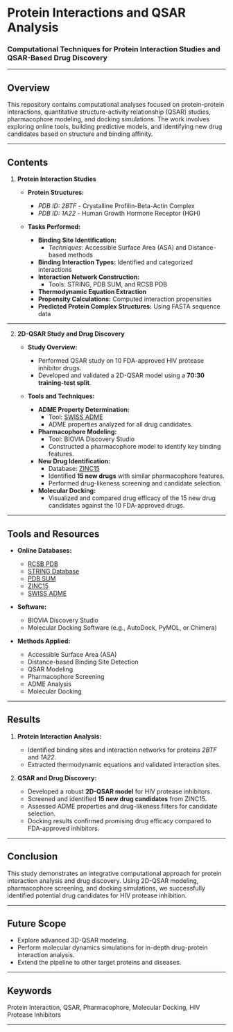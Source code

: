 # Protein Interactions and QSAR Analysis  
### Computational Techniques for Protein Interaction Studies and QSAR-Based Drug Discovery  

---

## **Overview**  
This repository contains computational analyses focused on protein-protein interactions, quantitative structure-activity relationship (QSAR) studies, pharmacophore modeling, and docking simulations. The work involves exploring online tools, building predictive models, and identifying new drug candidates based on structure and binding affinity.  

---

## **Contents**  

1. **Protein Interaction Studies**  
   - **Protein Structures:**  
      - *PDB ID: 2BTF* - Crystalline Profilin-Beta-Actin Complex  
      - *PDB ID: 1A22* - Human Growth Hormone Receptor (HGH)  

   - **Tasks Performed:**  
     - **Binding Site Identification:**  
       - *Techniques:* Accessible Surface Area (ASA) and Distance-based methods  
     - **Binding Interaction Types:** Identified and categorized interactions  
     - **Interaction Network Construction:**  
       - Tools: STRING, PDB SUM, and RCSB PDB  
     - **Thermodynamic Equation Extraction**  
     - **Propensity Calculations:** Computed interaction propensities  
     - **Predicted Protein Complex Structures:** Using FASTA sequence data  

---

2. **2D-QSAR Study and Drug Discovery**  
   - **Study Overview:**  
     - Performed QSAR study on 10 FDA-approved HIV protease inhibitor drugs.  
     - Developed and validated a 2D-QSAR model using a **70:30 training-test split**.  

   - **Tools and Techniques:**  
     - **ADME Property Determination:**  
       - Tool: [SWISS ADME](https://www.swissadme.ch/)  
       - ADME properties analyzed for all drug candidates.  
     - **Pharmacophore Modeling:**  
       - Tool: BIOVIA Discovery Studio  
       - Constructed a pharmacophore model to identify key binding features.  
     - **New Drug Identification:**  
       - Database: [ZINC15](https://zinc15.docking.org/)  
       - Identified **15 new drugs** with similar pharmacophore features.  
       - Performed drug-likeness screening and candidate selection.  
     - **Molecular Docking:**  
       - Visualized and compared drug efficacy of the 15 new drug candidates against the 10 FDA-approved drugs.  

---

## **Tools and Resources**  
- **Online Databases:**  
   - [RCSB PDB](https://www.rcsb.org/)  
   - [STRING Database](https://string-db.org/)  
   - [PDB SUM](https://www.ebi.ac.uk/pdbsum/)  
   - [ZINC15](https://zinc15.docking.org/)  
   - [SWISS ADME](https://www.swissadme.ch/)  

- **Software:**  
   - BIOVIA Discovery Studio  
   - Molecular Docking Software (e.g., AutoDock, PyMOL, or Chimera)  

- **Methods Applied:**  
   - Accessible Surface Area (ASA)  
   - Distance-based Binding Site Detection  
   - QSAR Modeling  
   - Pharmacophore Screening  
   - ADME Analysis  
   - Molecular Docking  

---

## **Results**  

1. **Protein Interaction Analysis:**  
   - Identified binding sites and interaction networks for proteins *2BTF* and *1A22*.  
   - Extracted thermodynamic equations and validated interaction sites.  

2. **QSAR and Drug Discovery:**  
   - Developed a robust **2D-QSAR model** for HIV protease inhibitors.  
   - Screened and identified **15 new drug candidates** from ZINC15.  
   - Assessed ADME properties and drug-likeness filters for candidate selection.  
   - Docking results confirmed promising drug efficacy compared to FDA-approved inhibitors.  

---

## **Conclusion**  

This study demonstrates an integrative computational approach for protein interaction analysis and drug discovery. Using 2D-QSAR modeling, pharmacophore screening, and docking simulations, we successfully identified potential drug candidates for HIV protease inhibition.  

---

## **Future Scope**  
- Explore advanced 3D-QSAR modeling.  
- Perform molecular dynamics simulations for in-depth drug-protein interaction analysis.  
- Extend the pipeline to other target proteins and diseases.  

---

## **Keywords**  
Protein Interaction, QSAR, Pharmacophore, Molecular Docking, HIV Protease Inhibitors  

---  
